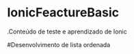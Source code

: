# IonicFeactureBasic

.Conteúdo de teste e aprendizado de Ionic

#Desenvolvimento de lista ordenada
